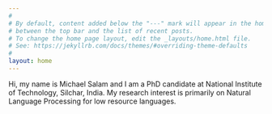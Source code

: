 ```yaml
---
#
# By default, content added below the "---" mark will appear in the home page
# between the top bar and the list of recent posts.
# To change the home page layout, edit the _layouts/home.html file.
# See: https://jekyllrb.com/docs/themes/#overriding-theme-defaults
#
layout: home
---
```

<!-- ![under_cons](https://media.giphy.com/media/hvN3SkNMRSB7mZa8JL/giphy.gif) -->
Hi, my name is Michael Salam and I am a PhD candidate at National Institute of Technology, Silchar, India. My research interest is primarily on Natural Language Processing for low resource languages.


